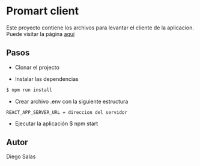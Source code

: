 # Promart client
Este proyecto contiene los archivos para levantar el cliente de la aplicacion.
Puede visitar la página [aquí](https://diegosalas-promart.web.app/)

## Pasos

- Clonar el projecto

- Instalar las dependencias
```bash
$ npm run install
```
- Crear archivo .env con la siguiente estructura
```
REACT_APP_SERVER_URL = direccion del servidor
```

- Ejecutar la aplicación
$ npm start

## Autor

Diego Salas
